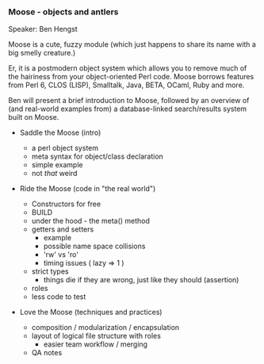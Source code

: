 ### Moose - objects and antlers

Speaker: Ben Hengst

Moose is a cute, fuzzy module (which just happens to share its name with
a big smelly creature.)

Er, it is a postmodern object system which allows you to remove much of
the hairiness from your object-oriented Perl code.  Moose borrows
features from Perl 6, CLOS (LISP), Smalltalk, Java, BETA, OCaml, Ruby
and more.

Ben will present a brief introduction to Moose, followed by an overview
of (and real-world examples from) a database-linked search/results
system built on Moose.

* Saddle the Moose (intro)

    * a perl object system
    * meta syntax for object/class declaration
    * simple example
    * not *that* weird

* Ride the Moose (code in "the real world")

    * Constructors for free
    * BUILD
    * under the hood - the meta() method
    * getters and setters
      * example
      * possible name space collisions
      * 'rw' vs 'ro'
      * timing issues ( lazy => 1 )
    * strict types
      * things die if they are wrong, just like they should (assertion)
    * roles
    * less code to test

* Love the Moose (techniques and practices)

    * composition / modularization / encapsulation
    * layout of logical file structure with roles
      * easier team workflow / merging
    * QA notes
